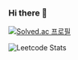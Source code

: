 ### Hi there 👋

[![Solved.ac
프로필](http://mazassumnida.wtf/api/mini/generate_badge?boj=lshhi5)](https://solved.ac/lshhi5)

![Leetcode Stats](https://leetcard.jacoblin.cool/lshhi100)

<!--
**hleesa/hleesa** is a ✨ _special_ ✨ repository because its `README.md` (this file) appears on your GitHub profile.

Here are some ideas to get you started:

- 🔭 I’m currently working on ...
- 🌱 I’m currently learning ...
- 👯 I’m looking to collaborate on ...
- 🤔 I’m looking for help with ...
- 💬 Ask me about ...
- 📫 How to reach me: ...
- 😄 Pronouns: ...
- ⚡ Fun fact: ...
-->
